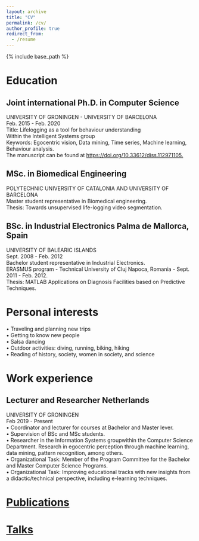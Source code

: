 ```yaml
---
layout: archive
title: "CV"
permalink: /cv/
author_profile: true
redirect_from:
  - /resume
---
```

{% include base_path %}

<h1>Education</h1>

   <h2>Joint international Ph.D. in Computer Science</h2>
     <div>
      UNIVERSITY OF GRONINGEN - UNIVERSITY OF BARCELONA <br> 
      Feb. 2015 - Feb. 2020 <br>
      Title: Lifelogging as a tool for behaviour understanding <br>
      Within the Intelligent Systems group <br>
      Keywords: Egocentric vision, Data mining, Time series, Machine learning, Behaviour analysis.<br>
      The manuscript can be found at <a href="https://doi.org/10.33612/diss.112971105">https://doi.org/10.33612/diss.112971105.</a>
      </div>

  <h2>MSc. in Biomedical Engineering </h2>
    <div>
    POLYTECHNIC UNIVERSITY OF CATALONIA AND UNIVERSITY OF BARCELONA <br>
    Master student representative in Biomedical engineering.<br>
    Thesis: Towards unsupervised life-logging video segmentation.
    </div>

  <h2>BSc. in Industrial Electronics Palma de Mallorca, Spain</h2>
    <div>
    UNIVERSITY OF BALEARIC ISLANDS <br>
    Sept. 2008 - Feb. 2012 <br>
    Bachelor student representative in Industrial Electronics. <br>
    ERASMUS program - Technical University of Cluj Napoca, Romania - Sept. 2011 - Feb. 2012. <br>
    Thesis: MATLAB Applications on Diagnosis Facilities based on Predictive Techniques.
    </div>


<h1>Personal interests</h1>
<p>
• Traveling and planning new trips<br> 
• Getting to know new people<br> 
• Salsa dancing<br> 
• Outdoor activities: diving, running, biking, hiking<br> 
• Reading of history, society, women in society, and science<br> 
</p>

<h1>Work experience</h1>

<h2>Lecturer and Researcher Netherlands </h2>
<div>
UNIVERSITY OF GRONINGEN <br> 
Feb 2019 - Present <br>
• Coordinator and lecturer for courses at Bachelor and Master lever. <br>
• Supervision of BSc and MSc students.<br>
• Researcher in the Information Systems groupwithin the Computer Science Department. Research in egocentric perception through machine learning, data mining, pattern recognition, among others. <br>
• Organizational Task: Member of the Program Committee for the Bachelor and Master Computer Science Programs.<br>
• Organizational Task: Improving educational tracks with new insights from a didactic/technical perspective, including e-learning techniques.
</div>


<h1><a href="https://estefaniatalavera.github.io/publications/">Publications</a></h1>

<h1><a href="https://estefaniatalavera.github.io/talks/">Talks</a></h1>

<!-- 
* 


======
  <ul>{% for post in site.publications %}
    {% include archive-single-cv.html %}
  {% endfor %}</ul>
  
Talks
======
  <ul>{% for post in site.talks %}
    {% include archive-single-talk-cv.html %}
  {% endfor %}</ul>
  
Teaching
======
  <ul>{% for post in site.teaching %}
    {% include archive-single-cv.html %}
  {% endfor %}</ul>
  
-->


